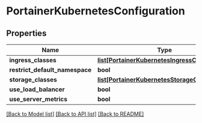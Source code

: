 # PortainerKubernetesConfiguration

## Properties
Name | Type | Description | Notes
------------ | ------------- | ------------- | -------------
**ingress_classes** | [**list[PortainerKubernetesIngressClassConfig]**](PortainerKubernetesIngressClassConfig.md) |  | [optional] 
**restrict_default_namespace** | **bool** |  | [optional] 
**storage_classes** | [**list[PortainerKubernetesStorageClassConfig]**](PortainerKubernetesStorageClassConfig.md) |  | [optional] 
**use_load_balancer** | **bool** |  | [optional] 
**use_server_metrics** | **bool** |  | [optional] 

[[Back to Model list]](../README.md#documentation-for-models) [[Back to API list]](../README.md#documentation-for-api-endpoints) [[Back to README]](../README.md)


